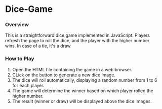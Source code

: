 # Dice-Game

### Overview
This is a straightforward dice game implemented in JavaScript. Players refresh the page to roll the dice, and the player with the higher number wins. In case of a tie, it's a draw.

### How to Play
1. Open the HTML file containing the game in a web browser.
2. CLick on the button to generate a new dice image.
3. The dice will roll automatically, displaying a random number from 1 to 6 for each player.
4. The game will determine the winner based on which player rolled the higher number.
5. The result (winner or draw) will be displayed above the dice images.
